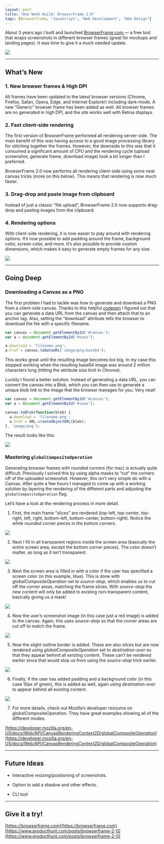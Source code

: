 ```yaml
---
layout: post
title: "One Week Build: BrowserFrame 2.0"
tags: [BrowserFrame, "JavaScript", "Web Development", "Web Design"]
---
```


About 3 years ago I built and launched [BrowserFrame.com ](http://BrowserFrame.com)— a free tool that wraps screenshots in different browser frames (great for mockups and landing pages). It was time to give it a much needed update.

![](/assets/images/one-week-build-browserframe-2-0/1_iOylCaCRwRqxFPT9QSee2g.png)

---

## What’s New

### 1. New browser frames & High DPI

All frames have been updated to the latest browser versions (Chrome, Firefox, Safari, Opera, Edge, and Internet Explorer) including dark-mode. A new “Generic” browser frame has been added as well. All browser frames are no generated in high DPI, and the site works well with Retina displays.

### 2. Fast client-side rendering

The first version of BrowserFrame performed all rendering server-side. The main benefit of this was having access to a good image processing library for stitching together the frames. However, the downside to this was that it consumed a significant amount of CPU and the rendering cycle (upload screenshot, generate frame, download image) took a bit longer than I preferred.

BrowserFrame 2.0 now performs all rendering client-side using some neat canvas tricks (more on this below). This means that rendering is now *much* faster.

### 3. Drag-drop and paste image from clipboard

Instead of just a classic “file upload”, BrowserFrame 2.0 now supports drag-drop and pasting images from the clipboard.

### 4. Rendering options

With client-side rendering, it is now easier to play around with rendering options. It’s now possible to add padding around the frame, background color, screen color, and more. It’s also possible to provide custom dimensions, which makes it easy to generate empty frames for any size.

![](/assets/images/one-week-build-browserframe-2-0/1B-iul_dx1ju5BqiCzuDS6A.png)

---

## Going Deep

### Downloading a Canvas as a PNG

The first problem I had to tackle was how to generate and download a PNG from a client-side canvas. Thanks to this helpful [codepen](https://codepen.io/joseluisq/pen/mnkLu) I figured out that you can generate a data URL from the canvas and then attach that to an anchor tag. Also, setting the “download” attribute tells the browser to download the file with a specific filename.

```js
var canvas = document.getElementById('#canvas');
var a = document.getElementById('#save');

a.download = 'filename.png';
a.href = canvas.toDataURL('image/png;base64');
```


This works great until the resulting image becomes too big. In my case this stopped working when the resulting base64 image was around 2 million characters long (hitting the attribute size limit in Chrome).

Luckily I found a better solution. Instead of generating a data URL, you can convert the canvas into a Blob, which you can then use to generate a unique blob link to the image that the browser manages for you. Very neat!

```js
var canvas = document.getElementById('#canvas');
var a = document.getElementById('#save');

canvas.toBlob(function(blob) {
  a.download = 'filename.png';
  a.href = URL.createObjectURL(blob);
}, 'image/png');
```


The result looks like this:

![](/assets/images/one-week-build-browserframe-2-0/1S2uMf4crKyY2goNn8SfIGw.png)

### Mastering `globalCompositeOperation`

Generating browser frames with rounded corners (for mac) is actually quite difficult. Previously I solved this by using alpha masks to “cut” the corners off of the uploaded screenshot. However, this isn’t very simple do with a Canvas. After quite a few hours I managed to come up with a working solution by layering the rendering of the different parts and adjusting the `globalCompositeOperation` flag.

Let’s have a look at the rendering process in more detail.

1. First, the main frame “slices” are rendered (top-left, top-center, top-right, left, right, bottom-left, bottom-center, bottom-right). Notice the white rounded corner pieces in the bottom corners.

![](/assets/images/one-week-build-browserframe-2-0/162Om7QDT7I_U9HRfsuXxrg.png)

2. Next I fill in all transparent regions inside the screen area (basically the entire screen area, except the bottom corner pieces). The color doesn’t matter, as long as it isn’t transparent.

![](/assets/images/one-week-build-browserframe-2-0/17AC0GX9iMudClgYwPbGXDA.png)

3. Next the screen area is filled in with a color if the user has specified a screen color (in this example, blue). This is done with *globalCompositeOperation* set to *source-atop*, which enables us to cut off the corner areas, matching the frame slices. With *source-atop* the new content will only be added to existing non-transparent content, basically giving us a mask!

![](/assets/images/one-week-build-browserframe-2-0/1mZ67i1g17q9UHlsbnOuhtA.png)

4. Now the user’s screenshot image (in this case just a red image) is added to the canvas. Again, this uses *source-atop* so that the corner areas are cut off to match the frame.

![](/assets/images/one-week-build-browserframe-2-0/1llPKdNS_WPSZPbgN6TZbtw.png)

5. Now the slight outline border is added. These are also slices but are now rendered using *globalCompositeOperation* set to *destination-over* so that they appear behind all existing content. These can’t be rendered earlier since that would stop us from using the *source-atop* trick earlier.

![](/assets/images/one-week-build-browserframe-2-0/1pv9S5Jo9ID4wCwS0EveB-w.png)

6. Finally, if the user has added padding and a background color (in this case 10px of green), this is added as well, again using *destination-over* to appear behind all existing content.

![](/assets/images/one-week-build-browserframe-2-0/1UnDt3RV3IjNZg586fIbulg.png)

7. For more details, check out Mozilla’s developer resource on globalCompositeOperation. They have great examples showing all of the different modes.

[https://developer.mozilla.org/en-US/docs/Web/API/CanvasRenderingContext2D/globalCompositeOperation](https://developer.mozilla.org/en-US/docs/Web/API/CanvasRenderingContext2D/globalCompositeOperation)

---

## Future Ideas

* Interactive resizing/positioning of screenshots.

* Option to add a shadow and other effects.

* CLI tool

---

## Give it a try!

[https://browserframe.com](https://browserframe.com)  
[https://www.producthunt.com/posts/browserframe-2-0](https://www.producthunt.com/posts/browserframe-2-0)